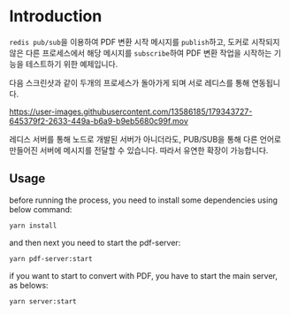 # Introduction

`redis pub/sub`을 이용하여 PDF 변환 시작 메시지를 `publish`하고, 도커로 시작되지 않은 다른 프로세스에서 해당 메시지를 `subscribe`하여 PDF 변환 작업을 시작하는 기능을 테스트하기 위한 예제입니다.

다음 스크린샷과 같이 두개의 프로세스가 돌아가게 되며 서로 레디스를 통해 연동됩니다.

https://user-images.githubusercontent.com/13586185/179343727-645379f2-2633-449a-b6a9-b9eb5680c99f.mov

레디스 서버를 통해 노드로 개발된 서버가 아니더라도, PUB/SUB을 통해 다른 언어로 만들어진 서버에 메시지를 전달할 수 있습니다. 따라서 유연한 확장이 가능합니다.

## Usage

before running the process, you need to install some dependencies using below command:

```bash
yarn install
```

and then next you need to start the pdf-server:

```bash
yarn pdf-server:start
```

if you want to start to convert with PDF, you have to start the main server, as belows:

```bash
yarn server:start
```

